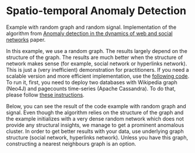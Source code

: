 # Spatio-temporal Anomaly Detection
Example with random graph and random signal. Implementation of the algorithm from [Anomaly detection in the dynamics of web and social networks](https://arxiv.org/abs/1901.09688) paper.

In this example, we use a random graph. The results largely depend on the structure of the graph. The results are much better when the structure of network makes sense (for example, social network or hyperlinks network). This is just a (very inefficient) demonstration for practitioners. If you need a scalable version and more efficient implementation, use the [following code](https://github.com/epfl-lts2/sparkwiki/blob/master/src/main/scala/ch/epfl/lts2/wikipedia/PeakFinder.scala). To run it, first, you need to deploy two databases with Wikipedia graph (Neo4J) and pagecounts time-series (Apache Cassandra). To do that, please follow [these instructions](https://github.com/epfl-lts2/sparkwiki/tree/master/helpers).

Below, you can see the result of the code example with random graph and signal. Even though the algorithm relies on the structure of the graph and the example initializes with a very dense random network which does not provide any structural insights, we manage to get a prominent anomalous cluster. In order to get better results with your data, use underlying graph structure (social network, hyperlinks network). Unless you have this graph, constructing a nearest neighbours graph is an option.


